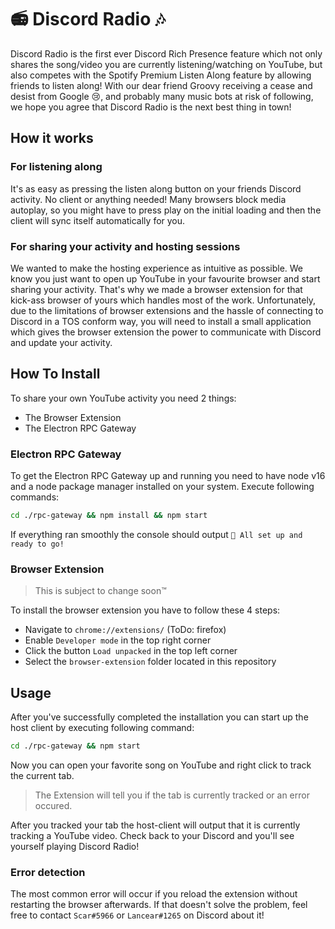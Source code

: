 # 📻 Discord Radio 🎶
Discord Radio is the first ever Discord Rich Presence feature which not only shares the song/video you are currently listening/watching on YouTube, but also competes with the Spotify Premium Listen Along feature by allowing friends to listen along!
With our dear friend Groovy receiving a cease and desist from Google 😢, and probably many music bots at risk of following, we hope you agree that Discord Radio is the next best thing in town!

## How it works
### For listening along
It's as easy as pressing the listen along button on your friends Discord activity. No client or anything needed!
Many browsers block media autoplay, so you might have to press play on the initial loading and then the client will sync itself automatically for you.

### For sharing your activity and hosting sessions
We wanted to make the hosting experience as intuitive as possible. We know you just want to open up YouTube in your favourite browser and start sharing your activity.
That's why we made a browser extension for that kick-ass browser of yours which handles most of the work. Unfortunately, due to the limitations of browser extensions and the hassle of connecting to Discord in a TOS conform way, you will need to install a small application which gives the browser extension the power to communicate with Discord and update your activity.

## How To Install
To share your own YouTube activity you need 2 things:
  * The Browser Extension
  * The Electron RPC Gateway

### Electron RPC Gateway

To get the Electron RPC Gateway up and running you need to have node v16 and a node package manager installed on your system.
Execute following commands:
```bash
cd ./rpc-gateway && npm install && npm start
```

If everything ran smoothly the console should output `🎉 All set up and ready to go!`

### Browser Extension
> This is subject to change soon™

To install the browser extension you have to follow these 4 steps:
* Navigate to `chrome://extensions/` (ToDo: firefox)
* Enable `Developer mode` in the top right corner
* Click the button `Load unpacked` in the top left corner
* Select the `browser-extension` folder located in this repository

## Usage
After you've successfully completed the installation you can start up the host client by executing following command:
```bash
cd ./rpc-gateway && npm start
```

Now you can open your favorite song on YouTube and right click to track the current tab.
> The Extension will tell you if the tab is currently tracked or an error occured.

After you tracked your tab the host-client will output that it is currently tracking a YouTube video.
Check back to your Discord and you'll see yourself playing Discord Radio!

### Error detection
The most common error will occur if you reload the extension without restarting the browser afterwards.
If that doesn't solve the problem, feel free to contact `Scar#5966` or `Lancear#1265` on Discord about it!
